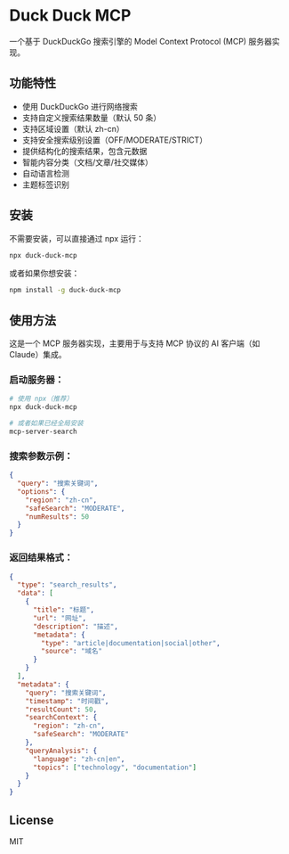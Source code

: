 # Duck Duck MCP

一个基于 DuckDuckGo 搜索引擎的 Model Context Protocol (MCP) 服务器实现。

## 功能特性

- 使用 DuckDuckGo 进行网络搜索
- 支持自定义搜索结果数量（默认 50 条）
- 支持区域设置（默认 zh-cn）
- 支持安全搜索级别设置（OFF/MODERATE/STRICT）
- 提供结构化的搜索结果，包含元数据
- 智能内容分类（文档/文章/社交媒体）
- 自动语言检测
- 主题标签识别

## 安装

不需要安装，可以直接通过 npx 运行：

```bash
npx duck-duck-mcp
```

或者如果你想安装：

```bash
npm install -g duck-duck-mcp
```

## 使用方法

这是一个 MCP 服务器实现，主要用于与支持 MCP 协议的 AI 客户端（如 Claude）集成。

### 启动服务器：
```bash
# 使用 npx（推荐）
npx duck-duck-mcp

# 或者如果已经全局安装
mcp-server-search
```

### 搜索参数示例：
```json
{
  "query": "搜索关键词",
  "options": {
    "region": "zh-cn",
    "safeSearch": "MODERATE",
    "numResults": 50
  }
}
```

### 返回结果格式：
```json
{
  "type": "search_results",
  "data": [
    {
      "title": "标题",
      "url": "网址",
      "description": "描述",
      "metadata": {
        "type": "article|documentation|social|other",
        "source": "域名"
      }
    }
  ],
  "metadata": {
    "query": "搜索关键词",
    "timestamp": "时间戳",
    "resultCount": 50,
    "searchContext": {
      "region": "zh-cn",
      "safeSearch": "MODERATE"
    },
    "queryAnalysis": {
      "language": "zh-cn|en",
      "topics": ["technology", "documentation"]
    }
  }
}
```

## License

MIT